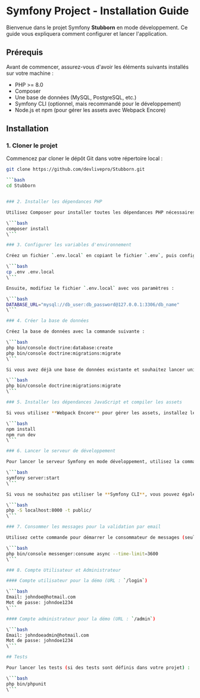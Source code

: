 
# Symfony Project - Installation Guide

Bienvenue dans le projet Symfony **Stubborn** en mode développement. Ce guide vous expliquera comment configurer et lancer l'application.

## Prérequis

Avant de commencer, assurez-vous d'avoir les éléments suivants installés sur votre machine :

- PHP >= 8.0
- Composer
- Une base de données (MySQL, PostgreSQL, etc.)
- Symfony CLI (optionnel, mais recommandé pour le développement)
- Node.js et npm (pour gérer les assets avec Webpack Encore)

## Installation

### 1. Cloner le projet

Commencez par cloner le dépôt Git dans votre répertoire local :

```bash
git clone https://github.com/devlivepro/Stubborn.git

```bash
cd Stubborn


### 2. Installer les dépendances PHP

Utilisez Composer pour installer toutes les dépendances PHP nécessaires au projet :

\```bash
composer install
\```

### 3. Configurer les variables d'environnement

Créez un fichier `.env.local` en copiant le fichier `.env`, puis configurez-le avec vos informations de base de données et autres paramètres :

\```bash
cp .env .env.local
\```

Ensuite, modifiez le fichier `.env.local` avec vos paramètres :

\```bash
DATABASE_URL="mysql://db_user:db_password@127.0.0.1:3306/db_name"
\```

### 4. Créer la base de données

Créez la base de données avec la commande suivante :

\```bash
php bin/console doctrine:database:create
php bin/console doctrine:migrations:migrate
\```

Si vous avez déjà une base de données existante et souhaitez lancer uniquement les migrations, exécutez :

\```bash
php bin/console doctrine:migrations:migrate
\```

### 5. Installer les dépendances JavaScript et compiler les assets

Si vous utilisez **Webpack Encore** pour gérer les assets, installez les dépendances JavaScript avec **npm** et compilez les assets :

\```bash
npm install
npm run dev
\```

### 6. Lancer le serveur de développement

Pour lancer le serveur Symfony en mode développement, utilisez la commande suivante :

\```bash
symfony server:start
\```

Si vous ne souhaitez pas utiliser le **Symfony CLI**, vous pouvez également lancer le serveur PHP intégré avec :

\```bash
php -S localhost:8000 -t public/
\```

### 7. Consommer les messages pour la validation par email

Utilisez cette commande pour démarrer le consommateur de messages (seulement en mode dev) :

\```bash
php bin/console messenger:consume async --time-limit=3600
\```

### 8. Compte Utilisateur et Administrateur

#### Compte utilisateur pour la démo (URL : `/login`)

\```bash
Email: johndoe@hotmail.com
Mot de passe: johndoe1234
\```

#### Compte administrateur pour la démo (URL : `/admin`)

\```bash
Email: johndoeadmin@hotmail.com
Mot de passe: johndoe1234
\```

## Tests

Pour lancer les tests (si des tests sont définis dans votre projet) :

\```bash
php bin/phpunit
\```